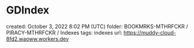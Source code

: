 # GDIndex

created: October 3, 2022 8:02 PM (UTC)
folder: BOOKMRKS-MTHRFCKR / PIRACY-MTHRFCKR / Indexes
tags: indexes
url: https://muddy-cloud-8fd2.waoww.workers.dev